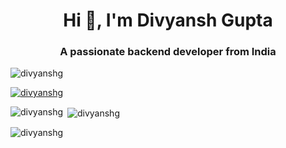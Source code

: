 <h1 align="center">Hi 👋, I'm Divyansh Gupta</h1>
<h3 align="center">A passionate backend developer from India</h3>

<p align="left"> <img src="https://komarev.com/ghpvc/?username=divyanshg&label=Profile%20views&color=0e75b6&style=flat" alt="divyanshg" /> </p>

<p align="left"> <a href="https://github.com/ryo-ma/github-profile-trophy"><img src="https://github-profile-trophy.vercel.app/?username=divyanshg" alt="divyanshg" /></a> </p>

<p><img align="left" src="https://github-readme-stats.vercel.app/api/top-langs?username=divyanshg&show_icons=true&locale=en&layout=compact" alt="divyanshg" /></p>

<p>&nbsp;<img align="center" src="https://github-readme-stats.vercel.app/api?username=divyanshg&show_icons=true&locale=en" alt="divyanshg" /></p>

<p><img align="center" src="https://github-readme-streak-stats.herokuapp.com/?user=divyanshg&" alt="divyanshg" /></p>
